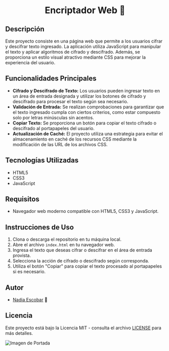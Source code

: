 <h1 style="text-align: center;">Encriptador Web 🔐</h1>


## Descripción
Este proyecto consiste en una página web que permite a los usuarios cifrar y descifrar texto ingresado. La aplicación utiliza JavaScript para manipular el texto y aplicar algoritmos de cifrado y descifrado. Además, se proporciona un estilo visual atractivo mediante CSS para mejorar la experiencia del usuario.

## Funcionalidades Principales
- **Cifrado y Descifrado de Texto:** Los usuarios pueden ingresar texto en un área de entrada designada y utilizar los botones de cifrado y descifrado para procesar el texto según sea necesario.
- **Validación de Entrada:** Se realizan comprobaciones para garantizar que el texto ingresado cumpla con ciertos criterios, como estar compuesto solo por letras minúsculas sin acentos.
- **Copiar Texto:** Se proporciona un botón para copiar el texto cifrado o descifrado al portapapeles del usuario.
- **Actualización de Caché:** El proyecto utiliza una estrategia para evitar el almacenamiento en caché de los recursos CSS mediante la modificación de las URL de los archivos CSS.

## Tecnologías Utilizadas
- HTML5
- CSS3
- JavaScript

## Requisitos
- Navegador web moderno compatible con HTML5, CSS3 y JavaScript.

## Instrucciones de Uso
1. Clona o descarga el repositorio en tu máquina local.
2. Abre el archivo `index.html` en tu navegador web.
3. Ingresa el texto que deseas cifrar o descifrar en el área de entrada provista.
4. Selecciona la acción de cifrado o descifrado según corresponda.
5. Utiliza el botón "Copiar" para copiar el texto procesado al portapapeles si es necesario.

## Autor
- [Nadia Escobar](https://www.linkedin.com/in/nadia-escobar-2b6095265/) 🚀

## Licencia
Este proyecto está bajo la Licencia MIT - consulta el archivo [LICENSE](LICENSE) para más detalles.

![Imagen de Portada](C:\Users\pc\OneDrive\Documents\ecriptalura\portada.png)

